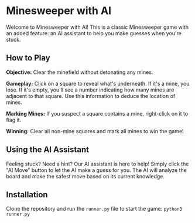 # Minesweeper with AI

Welcome to Minesweeper with AI! This is a classic Minesweeper game with an added feature: an AI assistant to help you make guesses when you're stuck.

## How to Play

**Objective:** Clear the minefield without detonating any mines.

**Gameplay:** Click on a square to reveal what's underneath. If it's a mine, you lose. If it's empty, you'll see a number indicating how many mines are adjacent to that square. Use this information to deduce the location of mines.

**Marking Mines:** If you suspect a square contains a mine, right-click on it to flag it.

**Winning:** Clear all non-mine squares and mark all mines to win the game!


## Using the AI Assistant

Feeling stuck? Need a hint? Our AI assistant is here to help! Simply click the "AI Move" button to let the AI make a guess for you. The AI will analyze the board and make the safest move based on its current knowledge.


## Installation

Clone the repository and run the `runner.py` file to start the game: `python3 runner.py`
